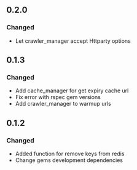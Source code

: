 ## 0.2.0

### Changed

- Let crawler_manager accept Httparty options

## 0.1.3

### Changed

- Add cache_manager for get expiry cache url
- Fix error with rspec gem versions
- Add crawler_manager to warmup urls

## 0.1.2

### Changed

- Added function for remove keys from redis 
- Change gems development dependencies 
